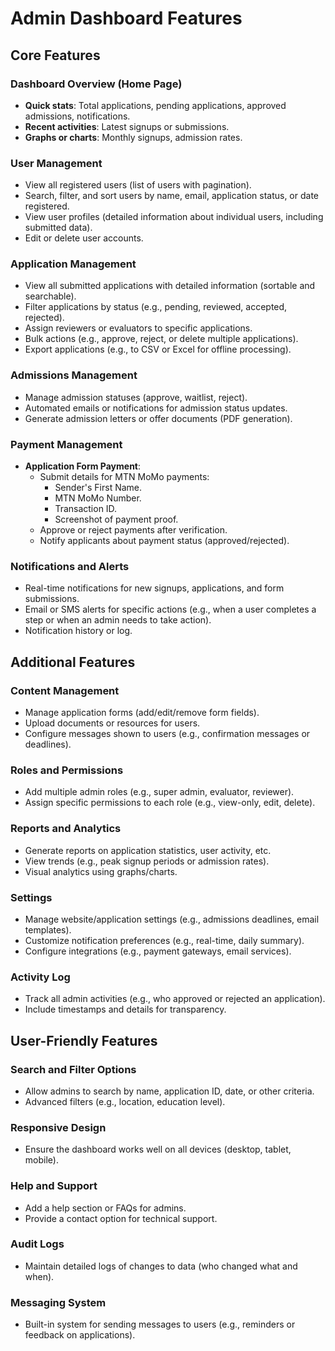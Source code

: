 # Admin Dashboard Features

## Core Features

### Dashboard Overview (Home Page)
- **Quick stats**: Total applications, pending applications, approved admissions, notifications.
- **Recent activities**: Latest signups or submissions.
- **Graphs or charts**: Monthly signups, admission rates.

### User Management
- View all registered users (list of users with pagination).
- Search, filter, and sort users by name, email, application status, or date registered.
- View user profiles (detailed information about individual users, including submitted data).
- Edit or delete user accounts.

### Application Management
- View all submitted applications with detailed information (sortable and searchable).
- Filter applications by status (e.g., pending, reviewed, accepted, rejected).
- Assign reviewers or evaluators to specific applications.
- Bulk actions (e.g., approve, reject, or delete multiple applications).
- Export applications (e.g., to CSV or Excel for offline processing).

### Admissions Management
- Manage admission statuses (approve, waitlist, reject).
- Automated emails or notifications for admission status updates.
- Generate admission letters or offer documents (PDF generation).

### Payment Management
- **Application Form Payment**:
  - Submit details for MTN MoMo payments:
    - Sender's First Name.
    - MTN MoMo Number.
    - Transaction ID.
    - Screenshot of payment proof.
  - Approve or reject payments after verification.
  - Notify applicants about payment status (approved/rejected).


### Notifications and Alerts 
- Real-time notifications for new signups, applications, and form submissions.
- Email or SMS alerts for specific actions (e.g., when a user completes a step or when an admin needs to take action).
- Notification history or log.



## Additional Features

### Content Management
- Manage application forms (add/edit/remove form fields).
- Upload documents or resources for users.
- Configure messages shown to users (e.g., confirmation messages or deadlines).

### Roles and Permissions
- Add multiple admin roles (e.g., super admin, evaluator, reviewer).
- Assign specific permissions to each role (e.g., view-only, edit, delete).

### Reports and Analytics
- Generate reports on application statistics, user activity, etc.
- View trends (e.g., peak signup periods or admission rates).
- Visual analytics using graphs/charts.

### Settings
- Manage website/application settings (e.g., admissions deadlines, email templates).
- Customize notification preferences (e.g., real-time, daily summary).
- Configure integrations (e.g., payment gateways, email services).

### Activity Log
- Track all admin activities (e.g., who approved or rejected an application).
- Include timestamps and details for transparency.

## User-Friendly Features

### Search and Filter Options
- Allow admins to search by name, application ID, date, or other criteria.
- Advanced filters (e.g., location, education level).

### Responsive Design
- Ensure the dashboard works well on all devices (desktop, tablet, mobile).

### Help and Support
- Add a help section or FAQs for admins.
- Provide a contact option for technical support.

### Audit Logs
- Maintain detailed logs of changes to data (who changed what and when).

### Messaging System
- Built-in system for sending messages to users (e.g., reminders or feedback on applications).

